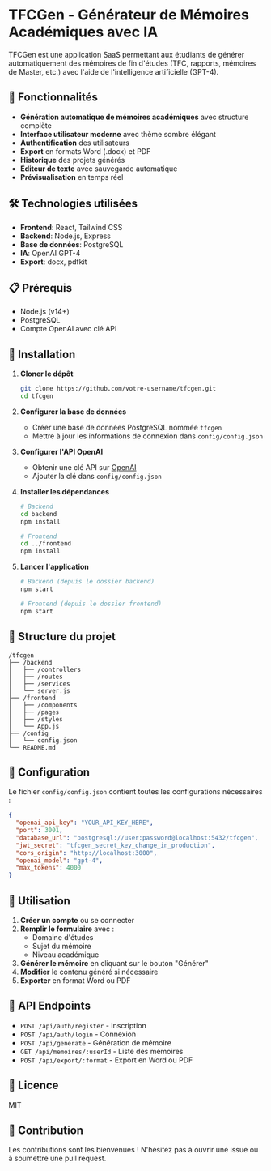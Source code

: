 # TFCGen - Générateur de Mémoires Académiques avec IA

TFCGen est une application SaaS permettant aux étudiants de générer automatiquement des mémoires de fin d'études (TFC, rapports, mémoires de Master, etc.) avec l'aide de l'intelligence artificielle (GPT-4).

## 🚀 Fonctionnalités

- **Génération automatique de mémoires académiques** avec structure complète
- **Interface utilisateur moderne** avec thème sombre élégant
- **Authentification** des utilisateurs
- **Export** en formats Word (.docx) et PDF
- **Historique** des projets générés
- **Éditeur de texte** avec sauvegarde automatique
- **Prévisualisation** en temps réel

## 🛠️ Technologies utilisées

- **Frontend**: React, Tailwind CSS
- **Backend**: Node.js, Express
- **Base de données**: PostgreSQL
- **IA**: OpenAI GPT-4
- **Export**: docx, pdfkit

## 📋 Prérequis

- Node.js (v14+)
- PostgreSQL
- Compte OpenAI avec clé API

## 🔧 Installation

1. **Cloner le dépôt**
   ```bash
   git clone https://github.com/votre-username/tfcgen.git
   cd tfcgen
   ```

2. **Configurer la base de données**
   - Créer une base de données PostgreSQL nommée `tfcgen`
   - Mettre à jour les informations de connexion dans `config/config.json`

3. **Configurer l'API OpenAI**
   - Obtenir une clé API sur [OpenAI](https://platform.openai.com/)
   - Ajouter la clé dans `config/config.json`

4. **Installer les dépendances**
   ```bash
   # Backend
   cd backend
   npm install
   
   # Frontend
   cd ../frontend
   npm install
   ```

5. **Lancer l'application**
   ```bash
   # Backend (depuis le dossier backend)
   npm start
   
   # Frontend (depuis le dossier frontend)
   npm start
   ```

## 📁 Structure du projet

```
/tfcgen
├── /backend
│   ├── /controllers
│   ├── /routes
│   ├── /services
│   └── server.js
├── /frontend
│   ├── /components
│   ├── /pages
│   ├── /styles
│   └── App.js
├── /config
│   └── config.json
└── README.md
```

## 🔐 Configuration

Le fichier `config/config.json` contient toutes les configurations nécessaires :

```json
{
  "openai_api_key": "YOUR_API_KEY_HERE",
  "port": 3001,
  "database_url": "postgresql://user:password@localhost:5432/tfcgen",
  "jwt_secret": "tfcgen_secret_key_change_in_production",
  "cors_origin": "http://localhost:3000",
  "openai_model": "gpt-4",
  "max_tokens": 4000
}
```

## 📝 Utilisation

1. **Créer un compte** ou se connecter
2. **Remplir le formulaire** avec :
   - Domaine d'études
   - Sujet du mémoire
   - Niveau académique
3. **Générer le mémoire** en cliquant sur le bouton "Générer"
4. **Modifier** le contenu généré si nécessaire
5. **Exporter** en format Word ou PDF

## 🔄 API Endpoints

- `POST /api/auth/register` - Inscription
- `POST /api/auth/login` - Connexion
- `POST /api/generate` - Génération de mémoire
- `GET /api/memoires/:userId` - Liste des mémoires
- `POST /api/export/:format` - Export en Word ou PDF

## 📄 Licence

MIT

## 👥 Contribution

Les contributions sont les bienvenues ! N'hésitez pas à ouvrir une issue ou à soumettre une pull request. 